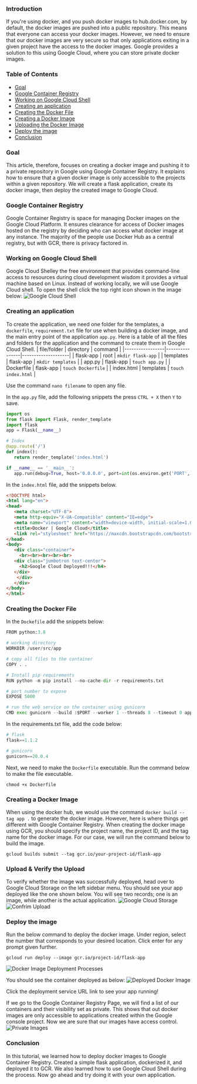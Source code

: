 ### Introduction
If you're using docker, and you push docker images to hub.docker.com, by default, the docker images are pushed into a public repository. This means that everyone can access your docker images. However, we need to ensure that our docker images are very secure so that only applications exiting in a given project have the access to the docker images. Google provides a solution to this using Google Cloud, where you can store private docker images.

### Table of Contents
- [Goal](#goal)
- [Google Container Registry](#google-container-registry)
- [Working on Google Cloud Shell](#working-on-google-cloud-shell)
- [Creating an application](#creating-an-application)
- [Creating the Docker File](#creating-the-docker-file)
- [Creating a Docker Image](#creating-a-docker-image)
- [Uploading the Docker Image](#upload-&-verify-the-upload)
- [Deploy the image](#deploy-the-image)
- [Conclusion](#conclusion)

### Goal
This article, therefore, focuses on creating a docker image and pushing it to a private repository in Google using Google Container Registry. It explains how to ensure that a given docker image is only accessible to the projects within a given repository. We will create a flask application, create its docker image, then deploy the created image to Google Cloud.

### Google Container Registry
Google Container Registry is space for managing Docker images on the Google Cloud Platform. It ensures clearance for access of Docker images hosted on the registry by deciding who can access what docker image at any instance. The majority of the people use Docker Hub as a central registry, but with GCR, there is privacy factored in.

### Working on Google Cloud Shell
Google Cloud Shelley the free environment that provides command-line access to resources during cloud development wisdom it provides a virtual machine based on Linux. Instead of working locally, we will use Google Cloud shell. To open the shell click the top right icon shown in the image below:
![Google Cloud Shell](/engineering-education/docker-images-on-google-cloud/shell.png)

### Creating an application
To create the application, we need one folder for the templates, a `dockerfile`, `requirement.txt` file for use when building a docker image, and the main entry point of the application `app.py`. Here is a table of all the files and folders for the application and the command to create them in Google Cloud Shell.
| file/folder | directory | command |
|-----------------|----------------|--------------------|
| flask-app | root | `mkdir flask-app` |
| templates | flask-app | `mkdir templates` |
| app.py | flask-app | `touch app.py` |
| Dockerfile | flask-app | `touch Dockerfile` |
| index.html | templates | `touch index.html` |

Use the command `nano filename` to open any file.

In the `app.py` file, add the following snippets the press `CTRL + X` then `Y` to save.

```py
import os
from flask import Flask, render_template
import flask
app = Flask(__name__)

# Index
@app.route('/')
def index():
   return render_template('index.html')

if __name__ == '__main__':
   app.run(debug=True, host='0.0.0.0', port=int(os.environ.get('PORT', 8080)))
```

In the `index.html` file, add the snippets below.

```html
<!DOCTYPE html>
<html lang="en">
<head>
   <meta charset="UTF-8">
   <meta http-equiv="X-UA-Compatible" content="IE=edge">
   <meta name="viewport" content="width=device-width, initial-scale=1.0">
   <title>Docker | Google Cloud</title>
   <link rel="stylesheet" href="https://maxcdn.bootstrapcdn.com/bootstrap/3.3.7/css/bootstrap.min.css">
</head>
<body>
   <div class="container">
     <br><br><br><br><br>
   <div class="jumbotron text-center">
     <h2>Google Cloud Deployed!!!</h4>
   </div>
    </div>  
   </div> 
</body>
</html>
```

### Creating the Docker File
In the `Dockefile` add the snippets below:

```py
FROM python:3.8

# working directory
WORKDIR /user/src/app

# copy all files to the container
COPY . .

# Install pip requirements
RUN python -m pip install --no-cache-dir -r requirements.txt

# port number to expose
EXPOSE 5000

# run the web service on the container using gunicorn
CMD exec gunicorn --build :$PORT --worker 1 --threads 8 --timeout 0 app:app
```

In the requirements.txt file, add the code below:
```py
# flask 
flask==1.1.2

# gunicorn
gunicorn==20.0.4
```

Next, we need to make the `Dockerfile` executable. Run the command below to make the file executable.
```shell
chmod +x Dockerfile
```
### Creating a Docker Image
When using the docker hub, we would use the command `docker build --tag app .` to generate the docker image. However, here is where things get different with Google Container Registry. When creating the docker image using GCR, you should specify the project name, the project ID, and the tag name for the docker image. For our case, we will run the command below to build the image.

```shell
gcloud builds submit --tag gcr.io/your-project-id/flask-app
```

### Upload & Verify the Upload
To verify whether the image was successfully deployed, head over to Google Cloud Storage on the left sidebar menu. You should see your app deployed like the one shown below. You will see two records; one is an image, while another is the actual application.
![Google Cloud Storage](/engineering-education/docker-images-on-google-cloud/storage.png)
![Confrim Upload](/engineering-education/docker-images-on-google-cloud/confirm-upload.png)


### Deploy the image
Run the below command to deploy the docker image. Under region, select the number that corresponds to your desired location. Click enter for any prompt given further.
```shell
gcloud run deploy --image gcr.io/project-id/flask-app
```
![Docker Image Deployment Processes](/engineering-education/docker-images-on-google-cloud/deploying.png)

You should see the container deployed as below:
![Deployed Docker Image](/engineering-education/docker-images-on-google-cloud/deployed.png)

Click the deployment  service URL link to see your app running!

If we go to the Google Container Registry Page, we will find a list of our containers and their visibility set as private. This shows that out docker images are only accessible to applications created within the Google console project. Now we are sure that our images have access control.
![Private Images](/engineering-education/docker-images-on-google-cloud/private.png)

### Conclusion
In this tutorial, we learned how to deploy docker images to Google Container Registry. Created a simple flask application, dockerized it, and deployed it to GCR. We also learned how to use Google Cloud Shell during the process. Now go ahead and try doing it with your own application.